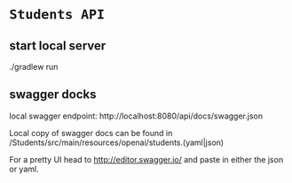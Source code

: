 # `Students API`

## start local server
./gradlew run

## swagger docks
local swagger endpoint: http://localhost:8080/api/docs/swagger.json

Local copy of swagger docs can be found in /Students/src/main/resources/openai/students.(yaml|json)
 
For a pretty UI head to http://editor.swagger.io/ and paste in either the json or yaml.